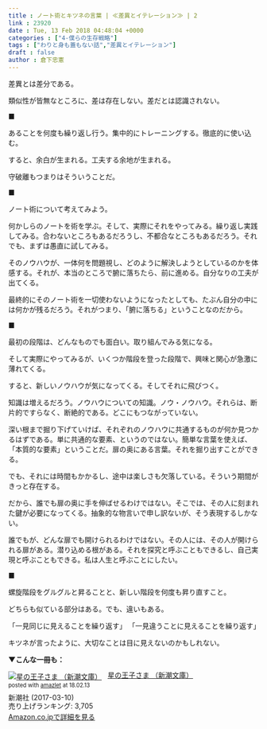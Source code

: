 ```yaml
---
title : ノート術とキツネの言葉 | ≪差異とイテレーション≫ | 2
link : 23920
date : Tue, 13 Feb 2018 04:48:04 +0000
categories : ["4-僕らの生存戦略"]
tags : ["わりと身も蓋もない話","差異とイテレーション"]
draft : false
author : 倉下忠憲
---
```


差異とは差分である。

類似性が皆無なところに、差は存在しない。差だとは認識されない。

■

あることを何度も繰り返し行う。集中的にトレーニングする。徹底的に使い込む。

すると、余白が生まれる。工夫する余地が生まれる。

守破離もつまりはそういうことだ。

■

ノート術について考えてみよう。

何かしらのノートを術を学ぶ。そして、実際にそれをやってみる。繰り返し実践してみる。合わないところもあるだろうし、不都合なところもあるだろう。それでも、まずは愚直に試してみる。

そのノウハウが、一体何を問題視し、どのように解決しようとしているのかを体感する。それが、本当のところで腑に落ちたら、前に進める。自分なりの工夫が出てくる。

最終的にそのノート術を一切使わないようになったとしても、たぶん自分の中には何かが残るだろう。それがつまり、「腑に落ちる」ということなのだから。

■

最初の段階は、どんなものでも面白い。取り組んでみる気になる。

そして実際にやってみるが、いくつか階段を登った段階で、興味と関心が急激に薄れてくる。

すると、新しいノウハウが気になってくる。そしてそれに飛びつく。

知識は増えるだろう。ノウハウについての知識。ノウ・ノウハウ。それらは、断片的ですらなく、断絶的である。どこにもつながっていない。

深い根まで掘り下げていけば、それぞれのノウハウに共通するものが何か見つかるはずである。単に共通的な要素、というのではない。簡単な言葉を使えば、「本質的な要素」ということだ。扉の奥にある言葉。それを掘り出すことができる。

でも、それには時間もかかるし、途中は楽しさも欠落している。そういう期間がきっと存在する。

だから、誰でも扉の奥に手を伸ばせるわけではない。そこでは、その人に刻まれた鍵が必要になってくる。抽象的な物言いで申し訳ないが、そう表現するしかない。

誰でもが、どんな扉でも開けられるわけではない。その人には、その人が開けられる扉がある。潜り込める根がある。それを探究と呼ぶこともできるし、自己実現と呼ぶこともできる。私は人生と呼ぶことにしたい。

■

螺旋階段をグルグルと昇ることと、新しい階段を何度も昇り直すこと。

どちらも似ている部分はある。でも、違いもある。

「一見同じに見えることを繰り返す」
「一見違うことに見えることを繰り返す」

キツネが言ったように、大切なことは目に見えないのかもしれない。

<strong>▼こんな一冊も：</strong>

<div class="amazlet-box" style="margin-bottom:0px;"><div class="amazlet-image" style="float:left;margin:0px 12px 1px 0px;"><a href="http://www.amazon.co.jp/exec/obidos/ASIN/B06VWT2MYX/rashita1000-22/ref=nosim/" name="amazletlink" target="_blank"><img src="https://images-fe.ssl-images-amazon.com/images/I/41xhWhGxm6L._SL160_.jpg" alt="星の王子さま （新潮文庫）" style="border: none;" /></a></div><div class="amazlet-info" style="line-height:120%; margin-bottom: 10px"><div class="amazlet-name" style="margin-bottom:10px;line-height:120%"><a href="http://www.amazon.co.jp/exec/obidos/ASIN/B06VWT2MYX/rashita1000-22/ref=nosim/" name="amazletlink" target="_blank">星の王子さま （新潮文庫）</a><div class="amazlet-powered-date" style="font-size:80%;margin-top:5px;line-height:120%">posted with <a href="http://www.amazlet.com/" title="amazlet" target="_blank">amazlet</a> at 18.02.13</div></div><div class="amazlet-detail">新潮社 (2017-03-10)<br />売り上げランキング: 3,705<br /></div><div class="amazlet-sub-info" style="float: left;"><div class="amazlet-link" style="margin-top: 5px"><a href="http://www.amazon.co.jp/exec/obidos/ASIN/B06VWT2MYX/rashita1000-22/ref=nosim/" name="amazletlink" target="_blank">Amazon.co.jpで詳細を見る</a></div></div></div><div class="amazlet-footer" style="clear: left"></div></div>


